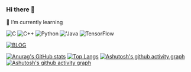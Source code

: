 ### Hi there 👋
🌱 I’m currently learning

<img alt="C" src = "https://img.shields.io/badge/C-A8B9CC.svg?&style=for-the-badge&logo=C&logoColor=white"/> <img alt="C++" src = "https://img.shields.io/badge/C++-00599C.svg?&style=for-the-badge&logo=C%2B%2B&logoColor=white"/> <img alt="Python" src = "https://img.shields.io/badge/Python-3776AB.svg?&style=for-the-badge&logo=Python&logoColor=white"/> <img alt="'Java" src = "https://img.shields.io/badge/Java-007396.svg?&style=for-the-badge&logo=Java&logoColor=white"/> <img alt="TensorFlow" src = "https://img.shields.io/badge/TensorFlow-FF6F00.svg?&style=for-the-badge&logo=TensorFlow&logoColor=white"/>

<a href = "https://blog.naver.com/cocopig1028" target="_blank">
  <img alt="BLOG" src = "https://img.shields.io/badge/BLOG-03C75A.svg?&style=for-the-badge&logo=NAVER&logoColor=white"/>
</a>

<!--
**CocoPig1028/CocoPig1028** is a ✨ _special_ ✨ repository because its `README.md` (this file) appears on your GitHub profile.

Here are some ideas to get you started:

- 🔭 I’m currently working on ...
- 🌱 I’m currently learning ...
- 👯 I’m looking to collaborate on ...
- 🤔 I’m looking for help with ...
- 💬 Ask me about ...
- 📫 How to reach me: ...
- 😄 Pronouns: ...
- ⚡ Fun fact: ...
-->

[![Anurag's GitHub stats](https://github-readme-stats.vercel.app/api?username=CocoPig1028)](https://github.com/CocoPig/github-readme-stats)
[![Top Langs](https://github-readme-stats.vercel.app/api/top-langs/?username=CocoPig1028&layout=compact)](https://github.com/CocoPig1028/github-readme-stats)
[![Ashutosh's github activity graph](https://github-readme-activity-graph.vercel.app/graph?username=CocoPig1028)](https://github.com/CocoPig1028/github-readme-activity-graph)
[![Ashutosh's github activity graph](https://github-readme-activity-graph.vercel.app/graph?username=CocoPig1028&theme=github)](https://github.com/CocoPig1028/github-readme-activity-graph)
